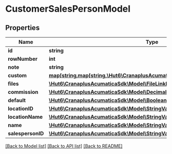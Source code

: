 # CustomerSalesPersonModel

## Properties
Name | Type | Description | Notes
------------ | ------------- | ------------- | -------------
**id** | **string** |  | [optional] 
**rowNumber** | **int** |  | [optional] 
**note** | **string** |  | [optional] 
**custom** | [**map[string,map[string,\Hut6\CranaplusAcumaticaSdk\Model\CustomFieldModel]]**](map.md) |  | [optional] 
**files** | [**\Hut6\CranaplusAcumaticaSdk\Model\FileLinkModel[]**](FileLinkModel.md) |  | [optional] 
**commission** | [**\Hut6\CranaplusAcumaticaSdk\Model\DecimalValueModel**](DecimalValueModel.md) |  | [optional] 
**default** | [**\Hut6\CranaplusAcumaticaSdk\Model\BooleanValueModel**](BooleanValueModel.md) |  | [optional] 
**locationID** | [**\Hut6\CranaplusAcumaticaSdk\Model\StringValueModel**](StringValueModel.md) |  | [optional] 
**locationName** | [**\Hut6\CranaplusAcumaticaSdk\Model\StringValueModel**](StringValueModel.md) |  | [optional] 
**name** | [**\Hut6\CranaplusAcumaticaSdk\Model\StringValueModel**](StringValueModel.md) |  | [optional] 
**salespersonID** | [**\Hut6\CranaplusAcumaticaSdk\Model\StringValueModel**](StringValueModel.md) |  | [optional] 

[[Back to Model list]](../README.md#documentation-for-models) [[Back to API list]](../README.md#documentation-for-api-endpoints) [[Back to README]](../README.md)


